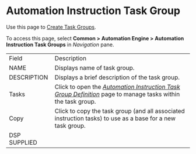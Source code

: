 # Automation Instruction Task Group

<div class="use">

Use this page to [Create Task
Groups](../Use_Cases/Create_Task_Groups.htm).

</div>

To access this page, select <span style="font-weight: bold;">Common \>
Automation Engine \> Automation Instruction Task Groups</span> in
<span style="font-style: italic;">Navigation</span>
pane.

|              |                                                                                                                                                                                                         |
| ------------ | ------------------------------------------------------------------------------------------------------------------------------------------------------------------------------------------------------- |
| Field        | Description                                                                                                                                                                                             |
| NAME         | Displays name of task group.                                                                                                                                                                            |
| DESCRIPTION  | Displays a brief description of the task group.                                                                                                                                                         |
| Tasks        | Click to open the <span style="font-style: italic;">[Automation Instruction Task Group Definition](Automation_Instruction_Task_Group_Definition.htm)</span> page to manage tasks within the task group. |
| Copy         | Click to copy the task group (and all associated instruction tasks) to use as a base for a new task group.                                                                                              |
| DSP SUPPLIED |                                                                                                                                                                                                         |
